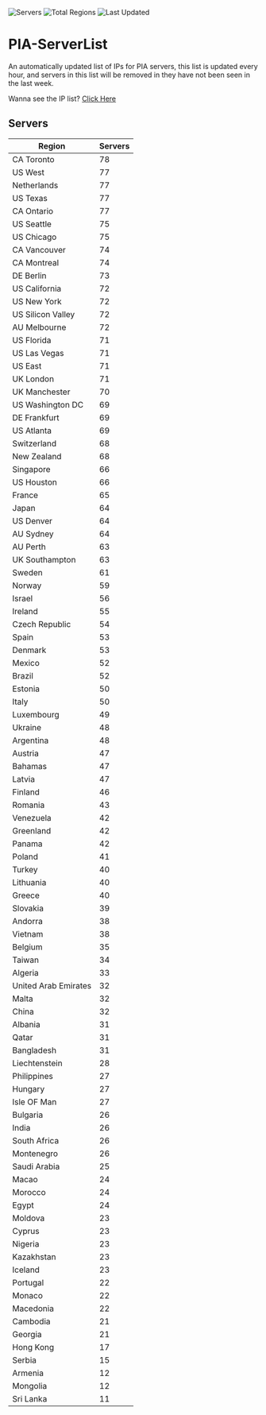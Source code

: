 ![Servers](https://img.shields.io/badge/Servers-4,520-darkgreen)
![Total Regions](https://img.shields.io/badge/Total_Regions-97-darkgreen)
![Last Updated](https://img.shields.io/badge/Last_Updated-April_27_2024_19:01_EDT-darkgreen)

# PIA-ServerList
An automatically updated list of IPs for PIA servers, this list is updated every hour, and servers in this list will be removed in they have not been seen in the last week.

Wanna see the IP list? [Click Here](./context.json)

## Servers
| Region               | Servers |
|----------------------|---------|
| CA Toronto | 78 |
| US West | 77 |
| Netherlands | 77 |
| US Texas | 77 |
| CA Ontario | 77 |
| US Seattle | 75 |
| US Chicago | 75 |
| CA Vancouver | 74 |
| CA Montreal | 74 |
| DE Berlin | 73 |
| US California | 72 |
| US New York | 72 |
| US Silicon Valley | 72 |
| AU Melbourne | 72 |
| US Florida | 71 |
| US Las Vegas | 71 |
| US East | 71 |
| UK London | 71 |
| UK Manchester | 70 |
| US Washington DC | 69 |
| DE Frankfurt | 69 |
| US Atlanta | 69 |
| Switzerland | 68 |
| New Zealand | 68 |
| Singapore | 66 |
| US Houston | 66 |
| France | 65 |
| Japan | 64 |
| US Denver | 64 |
| AU Sydney | 64 |
| AU Perth | 63 |
| UK Southampton | 63 |
| Sweden | 61 |
| Norway | 59 |
| Israel | 56 |
| Ireland | 55 |
| Czech Republic | 54 |
| Spain | 53 |
| Denmark | 53 |
| Mexico | 52 |
| Brazil | 52 |
| Estonia | 50 |
| Italy | 50 |
| Luxembourg | 49 |
| Ukraine | 48 |
| Argentina | 48 |
| Austria | 47 |
| Bahamas | 47 |
| Latvia | 47 |
| Finland | 46 |
| Romania | 43 |
| Venezuela | 42 |
| Greenland | 42 |
| Panama | 42 |
| Poland | 41 |
| Turkey | 40 |
| Lithuania | 40 |
| Greece | 40 |
| Slovakia | 39 |
| Andorra | 38 |
| Vietnam | 38 |
| Belgium | 35 |
| Taiwan | 34 |
| Algeria | 33 |
| United Arab Emirates | 32 |
| Malta | 32 |
| China | 32 |
| Albania | 31 |
| Qatar | 31 |
| Bangladesh | 31 |
| Liechtenstein | 28 |
| Philippines | 27 |
| Hungary | 27 |
| Isle OF Man | 27 |
| Bulgaria | 26 |
| India | 26 |
| South Africa | 26 |
| Montenegro | 26 |
| Saudi Arabia | 25 |
| Macao | 24 |
| Morocco | 24 |
| Egypt | 24 |
| Moldova | 23 |
| Cyprus | 23 |
| Nigeria | 23 |
| Kazakhstan | 23 |
| Iceland | 23 |
| Portugal | 22 |
| Monaco | 22 |
| Macedonia | 22 |
| Cambodia | 21 |
| Georgia | 21 |
| Hong Kong | 17 |
| Serbia | 15 |
| Armenia | 12 |
| Mongolia | 12 |
| Sri Lanka | 11 |